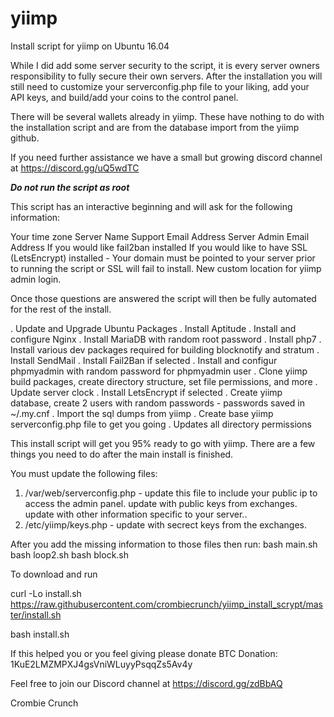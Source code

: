 # yiimp
Install script for yiimp on Ubuntu 16.04

While I did add some server security to the script, it is every server owners responsibility to fully secure their own servers. After the installation you will still need to customize your serverconfig.php file to your liking, add your API keys, and build/add your coins to the control panel. 

There will be several wallets already in yiimp. These have nothing to do with the installation script and are from the database import from the yiimp github. 

If you need further assistance we have a small but growing discord channel at https://discord.gg/uQ5wdTC 

*****Do not run the script as root*****

This script has an interactive beginning and will ask for the following information:

Your time zone
Server Name 
Support Email Address
Server Admin Email Address
If you would like fail2ban installed
If you would like to have SSL (LetsEncrypt) installed - Your domain must be pointed to your server prior to running the script or SSL will fail to install. 
New custom location for yiimp admin login. 

Once those questions are answered the script will then be fully automated for the rest of the install. 

. Update and Upgrade Ubuntu Packages
. Install Aptitude
. Install and configure Nginx
. Install MariaDB with random root password
. Install php7
. Install various dev packages required for building blocknotify and stratum
. Install SendMail
. Install Fail2Ban if selected
. Install and configur phpmyadmin with random password for phpmyadmin user
. Clone yiimp build packages, create directory structure, set file permissions, and more
. Update server clock
. Install LetsEncrypt if selected
. Create yiimp database, create 2 users with random passwords - passwords saved in ~/.my.cnf
. Import the sql dumps from yiimp
. Create base yiimp serverconfig.php file to get you going
. Updates all directory permissions

This install script will get you 95% ready to go with yiimp. There are a few things you need to do after the main install is finished.

You must update the following files:

1. /var/web/serverconfig.php - update this file to include your public ip to access the admin panel. update with public keys from exchanges. update with other information specific to your server..
2. /etc/yiimp/keys.php - update with secrect keys from the exchanges. 

After you add the missing information to those files then run:
bash main.sh
bash loop2.sh
bash block.sh

To download and run 

curl -Lo install.sh https://raw.githubusercontent.com/crombiecrunch/yiimp_install_scrypt/master/install.sh

bash install.sh


If this helped you or you feel giving please donate BTC Donation: 1KuE2LMZMPXJ4gsVniWLuyyPsqqZs5Av4y

Feel free to join our Discord channel at https://discord.gg/zdBbAQ

Crombie Crunch
